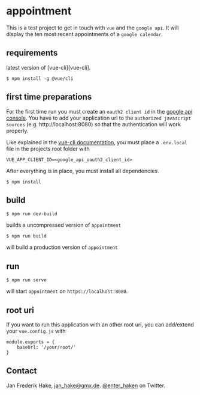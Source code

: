 # appointment

This is a test project to get in touch with `vue` and the `google api`.
It will display the ten most recent appointments of a `google calendar`.

## requirements

latest version of [vue-cli][vue-cli].

    $ npm install -g @vue/cli

## first time preparations

For the first time run you must create an `oauth2 client id` in the [google api console][googleapiconsole].
You have to add your application url to the `authorized javascript sources` (e.g. http://localhost:8080) so that the authentication will work properly.

Like explained in the [vue-cli documentation][vueclidocenv], you must place a `.env.local` file in the projects root folder with

    VUE_APP_CLIENT_ID=<google_api_oauth2_client_id>

After everything is in place, you must install all dependencies.

    $ npm install

## build 

    $ npm run dev-build

builds a uncompressed version of `appointment`

    $ npm run build

will build a production version of `appointment`

## run

    $ npm run serve

will start `appointment` on `https://localhost:8080`.

## root uri

If you want to run this application with an other root uri, you can add/extend your `vue.config.js` with

    module.exports = {
        baseUrl: '/your/root/' 
    }

## Contact

Jan Frederik Hake, <jan_hake@gmx.de>. [@enter_haken](https://twitter.com/enter_haken) on Twitter.

[googleapiconsole]: https://console.developers.google.com
[vueclidocenv]: https://github.com/vuejs/vue-cli/blob/dev/docs/env.md
[vuecli]: https://github.com/vuejs/vue-cli
